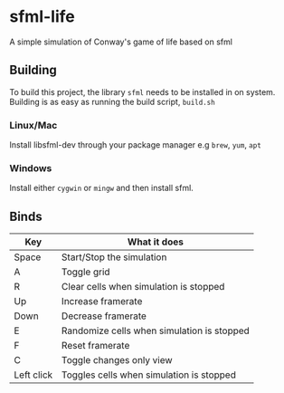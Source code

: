 # sfml-life
A simple simulation of Conway's game of life based on sfml

## Building
To build this project, the library `sfml` needs to be installed in on system.
Building is as easy as running the build script, `build.sh`

### Linux/Mac
Install libsfml-dev through your package manager e.g `brew`, `yum`, `apt`

### Windows
Install either `cygwin` or `mingw` and then install sfml.

## Binds
| Key | What it does |
| --- | -------------|
| Space | Start/Stop the simulation |
| A | Toggle grid |
| R | Clear cells when simulation is stopped |
| Up | Increase framerate |
| Down | Decrease framerate|
| E | Randomize cells when simulation is stopped |
| F | Reset framerate |
| C | Toggle changes only view |
| Left click | Toggles cells when simulation is stopped |
